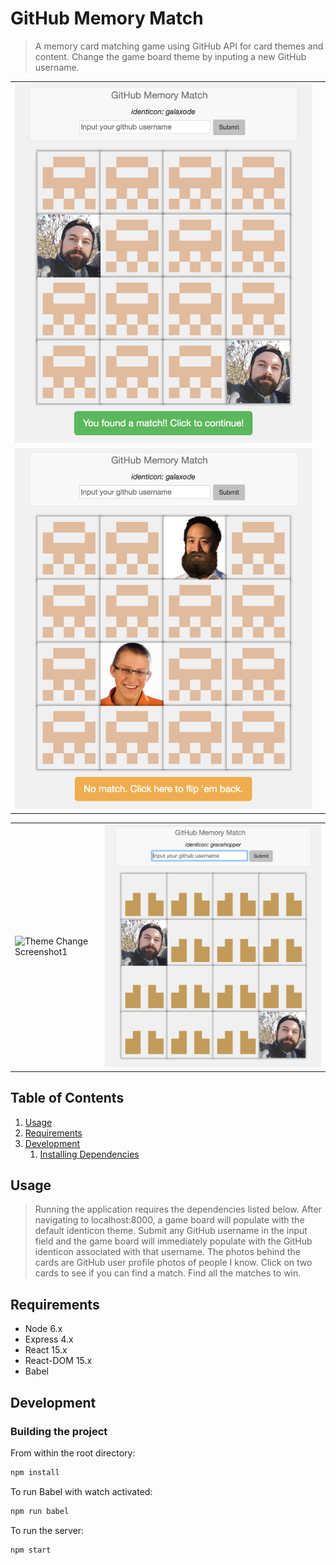 # GitHub Memory Match

> A memory card matching game using GitHub API for card themes and content. Change the game board theme by inputing a new GitHub username.

| | |
| ------------ | ------------ |
| ![Match Found Screenshot](/screenshots/found-match.png?raw=true "Match Found") |
![Mismatch Screenshot](/screenshots/mismatch.png?raw=true "Mismatch") |

| | |
| ------------ | ------------ |
| ![Theme Change Screenshot1](/screenshots/nrr20-nebula-identicon.png?raw=true "Identicon Theme Change") | ![Theme Change Screenshot2](/screenshots/GraceHopper-identicon.png?raw=true "Identicon Theme Change") |

## Table of Contents

1. [Usage](#Usage)
1. [Requirements](#requirements)
1. [Development](#development)
    1. [Installing Dependencies](#installing-dependencies)

## Usage

> Running the application requires the dependencies listed below.  After navigating to localhost:8000, a game board will populate with the default identicon theme.  Submit any GitHub username in the input field and the game board will immediately populate with the GitHub identicon associated with that username.  The photos behind the cards are GitHub user profile photos of people I know.  Click on two cards to see if you can find a match.  Find all the matches to win.

## Requirements

- Node 6.x
- Express 4.x
- React 15.x
- React-DOM 15.x
- Babel

## Development

### Building the project

From within the root directory:

```sh
npm install
```

To run Babel with watch activated:

```sh
npm run babel
```

To run the server:

```sh
npm start
```
